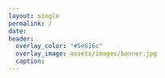 ```yaml
---
layout: single
permalink: /
date:
header:
  overlay_color: "#5e616c"
  overlay_image: assets/images/banner.jpg
  caption:
---
```


